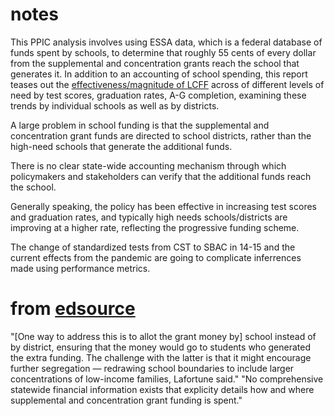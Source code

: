 # notes

This PPIC analysis involves using ESSA data, which is a federal database of funds spent by schools, to determine that roughly 55 cents of every dollar from the supplemental and concentration grants reach the school that generates it. In addition to an accounting of school spending, this report teases out the [effectiveness/magnitude of LCFF](lcff_effectiveness.md) across of different levels of need by test scores, graduation rates, A-G completion, examining these trends by individual schools as well as by districts. 

A large problem in school funding is that the supplemental and concentration grant funds are directed to school districts, rather than the high-need schools that generate the additional funds. 

There is no clear state-wide accounting mechanism through which policymakers and stakeholders can verify that the additional funds reach the school. 

Generally speaking, the policy has been effective in increasing test scores and graduation rates, and typically high needs schools/districts are improving at a higher rate, reflecting the progressive funding scheme. 

The change of standardized tests from CST to SBAC in 14-15 and the current effects from the pandemic are going to complicate inferrences made using performance metrics.


# from [edsource](https://edsource.org/2021/nearly-half-of-money-for-high-needs-students-not-getting-to-their-schools-analysis-finds/662405)

"[One way to address this is to allot the grant money by] school instead of by district, ensuring that the money would go to students who generated the extra funding. The challenge with the latter is that it might encourage further segregation — redrawing school boundaries to include larger concentrations of low-income families, Lafortune said." "No comprehensive statewide financial information exists that explicity details how and where supplemental and concentration grant funding is spent." 
